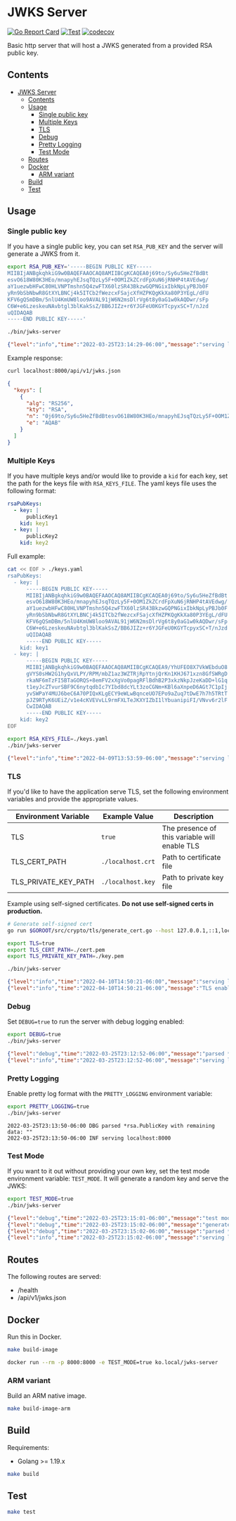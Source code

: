 # JWKS Server

[![Go Report Card](https://goreportcard.com/badge/github.com/benferreira/jwks-server)](https://goreportcard.com/report/github.com/benferreira/jwks-server) [![Test](https://github.com/benferreira/jwks-server/actions/workflows/test.yml/badge.svg)](https://github.com/benferreira/jwks-server/actions/workflows/test.yml) [![codecov](https://codecov.io/gh/benferreira/jwks-server/branch/main/graph/badge.svg?token=1Z2RFP5OIM)](https://codecov.io/gh/benferreira/jwks-server)

Basic http server that will host a JWKS generated from a provided RSA public key.

## Contents

- [JWKS Server](#jwks-server)
  - [Contents](#contents)
  - [Usage](#usage)
    - [Single public key](#single-public-key)
    - [Multiple Keys](#multiple-keys)
    - [TLS](#tls)
    - [Debug](#debug)
    - [Pretty Logging](#pretty-logging)
    - [Test Mode](#test-mode)
  - [Routes](#routes)
  - [Docker](#docker)
    - [ARM variant](#arm-variant)
  - [Build](#build)
  - [Test](#test)

## Usage

### Single public key

If you have a single public key, you can set `RSA_PUB_KEY` and the server will generate a JWKS from it.

```sh
export RSA_PUB_KEY='-----BEGIN PUBLIC KEY-----
MIIBIjANBgkqhkiG9w0BAQEFAAOCAQ8AMIIBCgKCAQEA0j69to/Sy6u5HeZfBdBt
esvO618W80K3HEo/mnapyhEJsqTQzLy5F+0OM1ZkZCrdFpXuN6jRNHP4tAVEdwg/
aY1uezwbHFwC80HLVNPTmshn5Q4zwFTX60lzSR43BkzwGQPNGixIbkNpLyPBJb0F
yRn9bSbNbwR8GtXYLBNCj4k5ITCb2fWezcxFSajcXfHZPKQgKkXa80P3YEgL/dFU
KFV6gQSmDBm/5nlU4KmUW8loo9AVAL91jW6N2msDlrVg6t8y0aG1w0kAQDwr/sFp
C6W+e6LzeskeuNAvbtgl3blKakSsZ/BB6JIZz+r6YJGFeU0KGYTcpyxSC+T/nJzd
uQIDAQAB
-----END PUBLIC KEY-----'

./bin/jwks-server
```

```json
{"level":"info","time":"2022-03-25T23:14:29-06:00","message":"serving localhost:8000"}
```

Example response:

```sh
curl localhost:8000/api/v1/jwks.json
```

```json
{
  "keys": [
    {
      "alg": "RS256",
      "kty": "RSA",
      "n": "0j69to/Sy6u5HeZfBdBtesvO618W80K3HEo/mnapyhEJsqTQzLy5F+0OM1ZkZCrdFpXuN6jRNHP4tAVEdwg/aY1uezwbHFwC80HLVNPTmshn5Q4zwFTX60lzSR43BkzwGQPNGixIbkNpLyPBJb0FyRn9bSbNbwR8GtXYLBNCj4k5ITCb2fWezcxFSajcXfHZPKQgKkXa80P3YEgL/dFUKFV6gQSmDBm/5nlU4KmUW8loo9AVAL91jW6N2msDlrVg6t8y0aG1w0kAQDwr/sFpC6W+e6LzeskeuNAvbtgl3blKakSsZ/BB6JIZz+r6YJGFeU0KGYTcpyxSC+T/nJzduQ",
      "e": "AQAB"
    }
  ]
}
```

### Multiple Keys

If you have multiple keys and/or would like to provide a `kid` for each key, set the path for the keys file with `RSA_KEYS_FILE`. The yaml keys file uses the following format:

```yaml
rsaPubKeys:
  - key: |
      publicKey1
    kid: key1
  - key: |
      publicKey2
    kid: key2
```

Full example:

```sh
cat << EOF > ./keys.yaml
rsaPubKeys:
  - key: |
      -----BEGIN PUBLIC KEY-----
      MIIBIjANBgkqhkiG9w0BAQEFAAOCAQ8AMIIBCgKCAQEA0j69to/Sy6u5HeZfBdBt
      esvO618W80K3HEo/mnapyhEJsqTQzLy5F+0OM1ZkZCrdFpXuN6jRNHP4tAVEdwg/
      aY1uezwbHFwC80HLVNPTmshn5Q4zwFTX60lzSR43BkzwGQPNGixIbkNpLyPBJb0F
      yRn9bSbNbwR8GtXYLBNCj4k5ITCb2fWezcxFSajcXfHZPKQgKkXa80P3YEgL/dFU
      KFV6gQSmDBm/5nlU4KmUW8loo9AVAL91jW6N2msDlrVg6t8y0aG1w0kAQDwr/sFp
      C6W+e6LzeskeuNAvbtgl3blKakSsZ/BB6JIZz+r6YJGFeU0KGYTcpyxSC+T/nJzd
      uQIDAQAB
      -----END PUBLIC KEY-----
    kid: key1
  - key: |
      -----BEGIN PUBLIC KEY-----
      MIIBIjANBgkqhkiG9w0BAQEFAAOCAQ8AMIIBCgKCAQEA9/YhUFEO8X7VkWEbduO8
      gVYS0sHW2G1hyQxVLPY/RPM/mbZ1az3WZTRjRpYtnjQrKn1KHJ671xzn8GfSWRgD
      rkaNF6mTzFI5BTaGORQS+8emFV2xXgVo0pagRFlBdhB2P3xkzNkpJzeKaDD+lG1q
      t1eyJcZTvurSBF9C6nytqdbIc7YIbd8dcYLt3zoCGNm+KBl6aXnpeD6AGt7C1pIj
      yvSWPaY4MUJ6beC6A70PIQxKLgECY9eWLwBqnceUO7EPo9aZuq7tDwE7h7h5TRtT
      pJZ9RTyK6UEiZ/v1e4cKVEVvLL9rmFXLTeJKXYIZbI1lYbuanipiFI/VNvv6r2lF
      CwIDAQAB
      -----END PUBLIC KEY-----
    kid: key2
EOF

export RSA_KEYS_FILE=./keys.yaml
./bin/jwks-server
```

```json
{"level":"info","time":"2022-04-09T13:53:59-06:00","message":"serving localhost:8000"}
```

### TLS

If you'd like to have the application serve TLS, set the following environment variables and provide the appropriate values.

| Environment Variable | Example Value | Description |
| --- | --- | --- |
| TLS | `true` | The presence of this variable will enable TLS |
| TLS_CERT_PATH | `./localhost.crt` | Path to certificate file |
| TLS_PRIVATE_KEY_PATH | `./localhost.key` | Path to private key file |

Example using self-signed certificates. **Do not use self-signed certs in production.**

```sh
# Generate self-signed cert
go run $GOROOT/src/crypto/tls/generate_cert.go --host 127.0.0.1,::1,localhost --ca --start-date "Jan 1 00:00:00 1970" --duration=1000000h

export TLS=true
export TLS_CERT_PATH=./cert.pem
export TLS_PRIVATE_KEY_PATH=./key.pem

./bin/jwks-server
```

```json
{"level":"info","time":"2022-04-10T14:50:21-06:00","message":"serving localhost:8000"}
{"level":"info","time":"2022-04-10T14:50:21-06:00","message":"TLS enabled"}
```

### Debug

Set `DEBUG=true` to run the server with debug logging enabled:

```sh
export DEBUG=true
./bin/jwks-server
```

```json
{"level":"debug","time":"2022-03-25T23:12:52-06:00","message":"parsed *rsa.PublicKey with remaining data: \"\""}
{"level":"info","time":"2022-03-25T23:12:52-06:00","message":"serving localhost:8000"}
```

### Pretty Logging

Enable pretty log format with the `PRETTY_LOGGING` environment variable:

```sh
export PRETTY_LOGGING=true
./bin/jwks-server
```

```log
2022-03-25T23:13:50-06:00 DBG parsed *rsa.PublicKey with remaining data: ""
2022-03-25T23:13:50-06:00 INF serving localhost:8000
```

### Test Mode

If you want to it out without providing your own key, set the test mode environment variable: `TEST_MODE`. It will generate a random key and serve the JWKS:

```sh
export TEST_MODE=true
./bin/jwks-server
```

```json
{"level":"debug","time":"2022-03-25T23:15:01-06:00","message":"test mode enabled, generating RSA public key"}
{"level":"debug","time":"2022-03-25T23:15:02-06:00","message":"generated public key: -----BEGIN PUBLIC KEY-----\nMIIBIjANBgkqhkiG9w0BAQEFAAOCAQ8AMIIBCgKCAQEA8G1Ac8R2W8zmqI0jRqYD\n29EIX0nPfR1n0y+M+3H+5hBujNJpoNE4wnItKnkG4F1nLNz0BBMwdN6idoNlqNGE\nngH42Nu6YLD8aWUtbdGTVDBSOkmco8sRqN4QJrT+O+PAownDVoe4+xiCA+DYO9WE\nDgLF71U9+ZUz9GF2FnFjMLDgTwJvc51SF/PwJT7RXTrbWvGWnetBQHW59tHG7M/Q\nES5RhMUUHX6ZeQTJ+soquomnDmcqTZ8PxTOT6675SAbMPvc4yk59zmkb32H+RTWp\n2wcKDNHm/kiKfJ5VYlZBfjSRapJCCjI9unWpCP7br23tbd3Gh6/Ln9JocYPOeWG/\nIQIDAQAB\n-----END PUBLIC KEY-----\n"}
{"level":"debug","time":"2022-03-25T23:15:02-06:00","message":"parsed *rsa.PublicKey with remaining data: \"\""}
{"level":"info","time":"2022-03-25T23:15:02-06:00","message":"serving localhost:8000"}
```

## Routes

The following routes are served:

* /health
* /api/v1/jwks.json

## Docker

Run this in Docker.

```sh
make build-image

docker run --rm -p 8000:8000 -e TEST_MODE=true ko.local/jwks-server
```

### ARM variant

Build an ARM native image.

```sh
make build-image-arm
```

## Build

Requirements:
* Golang >= 1.19.x


```sh
make build
```

## Test

```sh
make test
```
